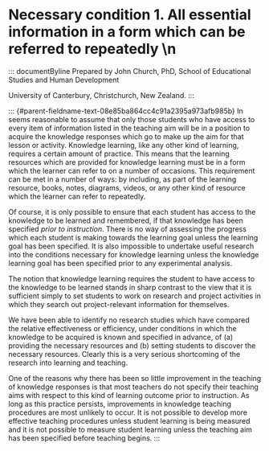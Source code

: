 # Necessary condition 1. All essential information in a form which can be referred to repeatedly \n

::: documentByline
Prepared by John Church, PhD, School of Educational Studies and Human
Development

University of Canterbury, Christchurch, New Zealand.
:::

::: {#parent-fieldname-text-08e85ba864cc4c91a2395a973afb985b}
In seems reasonable to assume that only those students who have access
to every item of information listed in the teaching aim will be in a
position to acquire the knowledge responses which go to make up the aim
for that lesson or activity. Knowledge learning, like any other kind of
learning, requires a certain amount of practice. This means that the
learning resources which are provided for knowledge learning must be in
a form which the learner can refer to on a number of occasions. This
requirement can be met in a number of ways: by including, as part of the
learning resource, books, notes, diagrams, videos, or any other kind of
resource which the learner can refer to repeatedly.

Of course, it is only possible to ensure that each student has access to
the knowledge to be learned and remembered, if that knowledge has been
specified *prior to instruction*. There is no way of assessing the
progress which each student is making towards the learning goal unless
the learning goal has been specified. It is also impossible to undertake
useful research into the conditions necessary for knowledge learning
unless the knowledge learning goal has been specified prior to any
experimental analysis.

The notion that knowledge learning requires the student to have access
to the knowledge to be learned stands in sharp contrast to the view that
it is sufficient simply to set students to work on research and project
activities in which they search out project-relevant information for
themselves.

We have been able to identify no research studies which have compared
the relative effectiveness or efficiency, under conditions in which the
knowledge to be acquired is known and specified in advance, of (a)
providing the necessary resources and (b) setting students to discover
the necessary resources. Clearly this is a very serious shortcoming of
the research into learning and teaching.

One of the reasons why there has been so little improvement in the
teaching of knowledge responses is that most teachers do not specify
their teaching aims with respect to this kind of learning outcome prior
to instruction. As long as this practice persists, improvements in
knowledge teaching procedures are most unlikely to occur. It is not
possible to develop more effective teaching procedures unless student
learning is being measured and it is not possible to measure student
learning unless the teaching aim has been specified before teaching
begins.
:::
